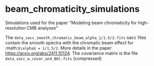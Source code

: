 # beam_chromaticity_simulations
Simulations used for the paper "Modeling beam chromaticity for high-resolution CMB analyses"

The ``data_sacc_smooth_chromatic_beam_alpha_1/1.5/2.fits`` sacc files contain the smooth spectra with the chromatic beam effect for :math:`$\alpha$ = 1/1.5/2`. More details in the paper https://arxiv.org/abs/2411.10124.
The covariance matrix is the file ``data_sacc_w_covar_and_Bbl.fits`` (compressed)
